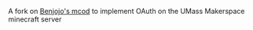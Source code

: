 A fork on [Benjojo's mcod](https://github.com/benjojo/mcod) to implement OAuth on the UMass Makerspace minecraft server